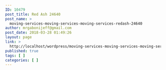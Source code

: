 ```yaml
---
ID: 10479
post_title: Red Ash 24640
post_name: >
  moving-services-moving-services-moving-services-redash-24640
author: mrgabonijeff@gmail.com
post_date: 2018-03-28 01:49:26
layout: page
link: >
  http://localhost/wordpress/moving-services-moving-services-moving-services-redash-24640/
published: true
tags: [ ]
categories: [ ]
---
```

